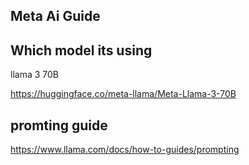 ## Meta Ai Guide

## Which model its using
 llama 3 70B

 https://huggingface.co/meta-llama/Meta-Llama-3-70B

 ## promting guide

 https://www.llama.com/docs/how-to-guides/prompting
